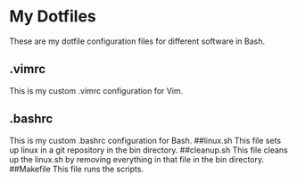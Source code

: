# My Dotfiles
These are my dotfile configuration files for different software in Bash.
## .vimrc
This is my custom .vimrc configuration for Vim.
## .bashrc
This is my custom .bashrc configuration for Bash.
##linux.sh
This file sets up linux in a git repository in the bin directory.
##cleanup.sh
This file cleans up the linux.sh by removing everything in that file in the bin directory. 
##Makefile
This file runs the scripts. 
